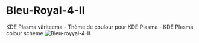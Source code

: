 # Bleu-Royal-4-II
KDE Plasma väriteema - Thème de coulour pour KDE Plasma - KDE Plasma colour scheme
![Bleu-royyal-4-II](https://user-images.githubusercontent.com/73434605/165266638-ae82012b-4de0-49e9-9fe1-72c4edcf39c7.png)
